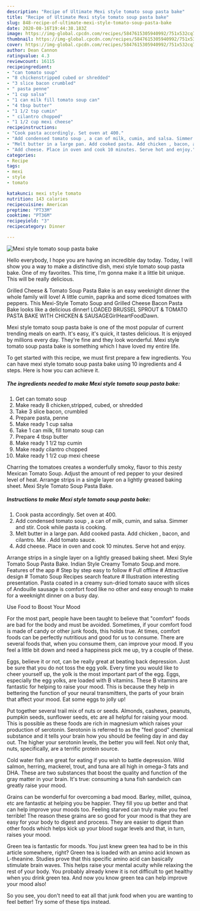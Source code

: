```yaml
---
description: "Recipe of Ultimate Mexi style tomato soup pasta bake"
title: "Recipe of Ultimate Mexi style tomato soup pasta bake"
slug: 848-recipe-of-ultimate-mexi-style-tomato-soup-pasta-bake
date: 2020-08-16T19:44:38.183Z
image: https://img-global.cpcdn.com/recipes/5847615305940992/751x532cq70/mexi-style-tomato-soup-pasta-bake-recipe-main-photo.jpg
thumbnail: https://img-global.cpcdn.com/recipes/5847615305940992/751x532cq70/mexi-style-tomato-soup-pasta-bake-recipe-main-photo.jpg
cover: https://img-global.cpcdn.com/recipes/5847615305940992/751x532cq70/mexi-style-tomato-soup-pasta-bake-recipe-main-photo.jpg
author: Dean Cannon
ratingvalue: 4.3
reviewcount: 16115
recipeingredient:
- "can tomato soup"
- "8 chickenstripped cubed or shredded"
- "3 slice bacon crumbled"
- " pasta penne"
- "1 cup salsa"
- "1 can milk fill tomato soup can"
- "4 tbsp butter"
- "1 1/2 tsp cumin"
- " cilantro chopped"
- "1 1/2 cup mexi cheese"
recipeinstructions:
- "Cook pasta accordingly. Set oven at 400."
- "Add condensed tomato soup , a can of milk, cumin, and salsa. Simmer and stir. Cook while pasta is cooking."
- "Melt butter in a large pan. Add cooked pasta. Add chicken , bacon, and cilantro.  Mix . Add tomato sauce."
- "Add cheese. Place in oven and cook 10 minutes. Serve hot and enjoy."
categories:
- Recipe
tags:
- mexi
- style
- tomato

katakunci: mexi style tomato 
nutrition: 143 calories
recipecuisine: American
preptime: "PT33M"
cooktime: "PT36M"
recipeyield: "3"
recipecategory: Dinner

---
```



![Mexi style tomato soup pasta bake](https://img-global.cpcdn.com/recipes/5847615305940992/751x532cq70/mexi-style-tomato-soup-pasta-bake-recipe-main-photo.jpg)

Hello everybody, I hope you are having an incredible day today. Today, I will show you a way to make a distinctive dish, mexi style tomato soup pasta bake. One of my favorites. This time, I'm gonna make it a little bit unique. This will be really delicious.

Grilled Cheese &amp; Tomato Soup Pasta Bake is an easy weeknight dinner the whole family will love! A little cumin, paprika and some diced tomatoes with peppers. This Mexi-Style Tomato Soup and Grilled Cheese Bacon Pasta Bake looks like a delicious dinner! LOADED BRUSSEL SPROUT &amp; TOMATO PASTA BAKE WITH CHICKEN &amp; SAUSAGEGirlHeartFoodDawn.

Mexi style tomato soup pasta bake is one of the most popular of current trending meals on earth. It's easy, it's quick, it tastes delicious. It is enjoyed by millions every day. They're fine and they look wonderful. Mexi style tomato soup pasta bake is something which I have loved my entire life.


To get started with this recipe, we must first prepare a few ingredients. You can have mexi style tomato soup pasta bake using 10 ingredients and 4 steps. Here is how you can achieve it.

<!--inarticleads1-->

##### The ingredients needed to make Mexi style tomato soup pasta bake:

1. Get can tomato soup
1. Make ready 8 chicken,stripped, cubed, or shredded
1. Take 3 slice bacon, crumbled
1. Prepare  pasta, penne
1. Make ready 1 cup salsa
1. Take 1 can milk, fill tomato soup can
1. Prepare 4 tbsp butter
1. Make ready 1 1/2 tsp cumin
1. Make ready  cilantro chopped
1. Make ready 1 1/2 cup mexi cheese


Charring the tomatoes creates a wonderfully smoky, flavor to this zesty Mexican Tomato Soup. Adjust the amount of red pepper to your desired level of heat. Arrange strips in a single layer on a lightly greased baking sheet. Mexi Style Tomato Soup Pasta Bake. 

<!--inarticleads2-->

##### Instructions to make Mexi style tomato soup pasta bake:

1. Cook pasta accordingly. Set oven at 400.
1. Add condensed tomato soup , a can of milk, cumin, and salsa. Simmer and stir. Cook while pasta is cooking.
1. Melt butter in a large pan. Add cooked pasta. Add chicken , bacon, and cilantro.  Mix . Add tomato sauce.
1. Add cheese. Place in oven and cook 10 minutes. Serve hot and enjoy.


Arrange strips in a single layer on a lightly greased baking sheet. Mexi Style Tomato Soup Pasta Bake. Indian Style Creamy Tomato Soup.and more. Features of the app # Step by step easy to follow # Full offline # Attractive design # Tomato Soup Recipes search feature # Illustration interesting presentation. Pasta coated in a creamy sun-dried tomato sauce with slices of Andouille sausage is comfort food like no other and easy enough to make for a weeknight dinner on a busy day. 

Use Food to Boost Your Mood


For the most part, people have been taught to believe that "comfort" foods are bad for the body and must be avoided. Sometimes, if your comfort food is made of candy or other junk foods, this holds true. At times, comfort foods can be perfectly nutritious and good for us to consume. There are several foods that, when you consume them, can improve your mood. If you feel a little bit down and need a happiness pick me up, try a couple of these.

Eggs, believe it or not, can be really great at beating back depression. Just be sure that you do not toss the egg yolk. Every time you would like to cheer yourself up, the yolk is the most important part of the egg. Eggs, especially the egg yolks, are loaded with B vitamins. These B vitamins are fantastic for helping to raise your mood. This is because they help in bettering the function of your neural transmitters, the parts of your brain that affect your mood. Eat some eggs to jolly up!

Put together several trail mix of nuts or seeds. Almonds, cashews, peanuts, pumpkin seeds, sunflower seeds, etc are all helpful for raising your mood. This is possible as these foods are rich in magnesium which raises your production of serotonin. Serotonin is referred to as the "feel good" chemical substance and it tells your brain how you should be feeling day in and day out. The higher your serotonin levels, the better you will feel. Not only that, nuts, specifically, are a terrific protein source.

Cold water fish are great for eating if you wish to battle depression. Wild salmon, herring, mackerel, trout, and tuna are all high in omega-3 fats and DHA. These are two substances that boost the quality and function of the gray matter in your brain. It's true: consuming a tuna fish sandwich can greatly raise your mood. 

Grains can be wonderful for overcoming a bad mood. Barley, millet, quinoa, etc are fantastic at helping you be happier. They fill you up better and that can help improve your moods too. Feeling starved can truly make you feel terrible! The reason these grains are so good for your mood is that they are easy for your body to digest and process. They are easier to digest than other foods which helps kick up your blood sugar levels and that, in turn, raises your mood.

Green tea is fantastic for moods. You just knew green tea had to be in this article somewhere, right? Green tea is loaded with an amino acid known as L-theanine. Studies prove that this specific amino acid can basically stimulate brain waves. This helps raise your mental acuity while relaxing the rest of your body. You probably already knew it is not difficult to get healthy when you drink green tea. And now you know green tea can help improve your mood also!

So you see, you don't need to eat all that junk food when you are wanting to feel better! Try  some  of  these  tips  instead.

